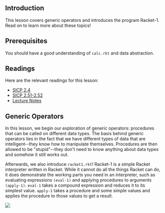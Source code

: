 ## Introduction

This lesson covers generic operators and introduces the program Racket-1. Read
on to learn more about these topics!

## Prerequisites

You should have a good understanding of `calc.rkt` and data abstraction.

## Readings

Here are the relevant readings for this lesson:

  * [SICP 2.4](http://mitpress.mit.edu/sicp/full-text/book/book-Z-H-17.html#%25_sec_2.4)
  * [SICP 2.51-2.52](http://mitpress.mit.edu/sicp/full-text/book/book-Z-H-18.html#%25_sec_2.5)
  * [Lecture Notes](http://www-inst.eecs.berkeley.edu/~cs61as/reader/notes.pdf#page=42)

## Generic Operators

In this lesson, we begin our exploration of generic operators: procedures that can be called on different data types. The basis behind generic operators lies in the fact that we have different types of data that are intelligent--they know how to manipulate themselves. Procedures are then allowed to be "stupid"--they don't need to know anything about data types and somehow it still works out.

Afterwards, we also introduce `racket1.rkt`! Racket-1 is a simple Racket interpreter
written in Racket. While it cannot do all the things Racket can do, it does
demonstrate the working parts you need in an interpreter, such as evaluating
expressions `(eval-1)` and applying procedures to arguments `(apply-1)`.
`eval-1` takes a compound expression and reduces it to its simplest value.
`apply-1` takes a procedure and some simple values and applies the procedure
to those values to get a result.

![](http://inst.eecs.berkeley.edu/~cs61AS/sp13/lab/eval-apply.gif)

